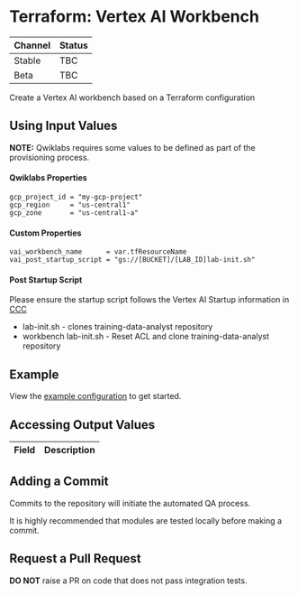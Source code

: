 # Terraform: Vertex AI Workbench 

| Channel | Status |
|---------|--------|
| Stable  | TBC    | 
| Beta    | TBC    | 

Create a Vertex AI workbench based on a Terraform configuration

## Using Input Values 

__NOTE:__ Qwiklabs requires some values to be defined as part of the provisioning process. 

#### Qwiklabs Properties
```
gcp_project_id = "my-gcp-project"
gcp_region     = "us-central1"
gcp_zone       = "us-central1-a"
```

#### Custom Properties

```
vai_workbench_name      = var.tfResourceName
vai_post_startup_script = "gs://[BUCKET]/[LAB_ID]lab-init.sh"
```

#### Post Startup Script

Please ensure the startup script follows the Vertex AI Startup information in [CCC](https://docs.google.com/document/d/13TRRcCcN3_mT8mF5eHJv-OQkmFduqZcFDUbSrBMSQFY/edit#heading=h.9fdmj1dda21y)

* lab-init.sh  - clones training-data-analyst repository
* workbench lab-init.sh - Reset ACL and clone training-data-analyst repository

## Example

View the [example configuration](https://github.com/CloudVLab/terraform-lab-foundation/tree/main/basics/vai_workbench/example) to get started.

## Accessing Output Values 

| Field | Description |
|-------|-------------|

## Adding a Commit 

Commits to the repository will initiate the automated QA process.

It is highly recommended that modules are tested locally before making a commit.

## Request a Pull Request

__DO NOT__ raise a PR on code that does not pass integration tests.
